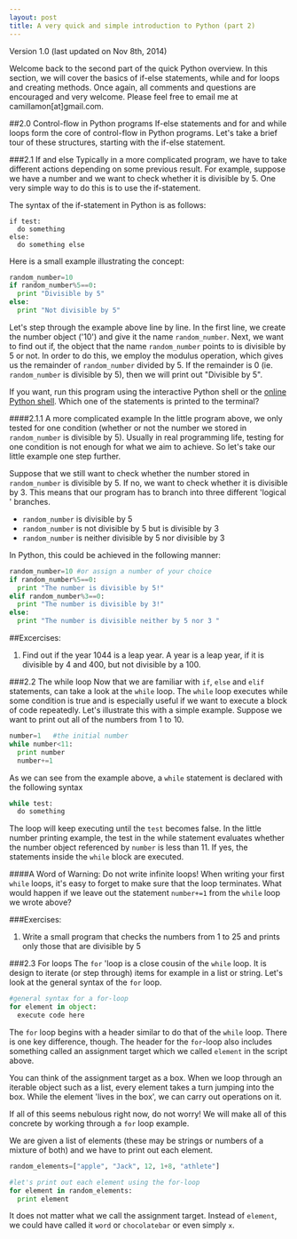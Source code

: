 ```yaml
---
layout: post
title: A very quick and simple introduction to Python (part 2)
---
```

Version 1.0 (last updated on Nov 8th, 2014)


Welcome back to the second part of the quick Python overview.
In this section, we will cover the basics of if-else
statements, while and for loops and creating methods. Once again, all
comments and questions are encouraged and very welcome.
Please feel free to email me at camillamon[at]gmail.com.

##2.0 Control-flow in Python programs
If-else statements and for and while loops
form the core of control-flow in Python programs.
Let's take a brief tour of these structures, starting
with the if-else statement.

###2.1 If and else
Typically in a more complicated program, we have
to take different actions depending on some previous result.
For example, suppose we have a number and we want
to check whether it is divisible by 5.
One very simple way to do this is to use the if-statement.

The syntax of the if-statement in Python is as follows:

```
if test:
  do something
else:
  do something else
```

Here is a small example illustrating the concept:


```python
random_number=10
if random_number%5==0:
  print "Divisible by 5"
else:
  print "Not divisible by 5"
```

Let's step through the example above line by line.
In the first line, we create the number object ('10') and
give it the name `random_number`. Next, we want
to find out if, the object that the name `random_number`
points to is divisible by 5 or not. In order to do this,
we employ the modulus operation, which gives us the remainder
of `random_number` divided by 5. If the remainder is 0 (ie. `random_number`
is divisible by 5), then we will print out "Divisible by 5".

If you want, run this program using the interactive Python shell
or the [online Python shell](http://repl.it/languages/Python).
Which one of the statements is printed to the terminal?

####2.1.1 A more complicated example
In the little program above, we only tested for one condition (whether
  or not the number we stored in `random_number` is divisible by 5).
Usually in real programming life, testing for one condition
is not enough for what we aim to achieve. So let's take
our little example one step further.

Suppose that we still want to check whether the number
stored in `random_number` is divisible by 5. If no, we
want to check whether it is divisible by 3. This
means that our program has to branch into three different
'logical ' branches.

* `random_number` is divisible by 5
* `random_number` is not divisible by 5 but is divisible by 3
* `random_number` is neither divisible by 5 nor divisible by 3

In Python, this could be achieved in the following manner:

```python
random_number=10 #or assign a number of your choice
if random_number%5==0:
  print "The number is divisible by 5!"
elif random_number%3==0:
  print "The number is divisible by 3!"
else:
  print "The number is divisible neither by 5 nor 3 "
```


##Excercises:
1. Find out if the year 1044 is a leap year.
A year is a leap year, if it is divisible by 4 and 400,
but not divisible by a 100.

###2.2 The while loop
Now that we are familiar with `if`, `else` and `elif`
statements, can take a look at the `while` loop.
The `while` loop executes while some condition is true and
is especially useful if we want to execute a block of code repeatedly.
Let's illustrate this with a simple example.
Suppose we want to print out all of the numbers from 1 to 10.

```python
number=1   #the initial number
while number<11:  
  print number
  number+=1
```
As we can see from the example above, a `while`
statement is declared with the following syntax

```python
while test:
  do something
```

The loop will keep executing until the `test` becomes false.
In the little number printing example, the test in the while
statement evaluates whether the number object referenced
by `number` is less than 11. If yes, the statements
inside the `while` block are executed.


####A Word of Warning: Do not write infinite loops!
When writing your first `while` loops, it's easy to forget
to make sure that the loop terminates.
What would happen if we leave out the statement `number+=1`
from the `while` loop we wrote above?


###Exercises:
1. Write a small program that checks the numbers from 1 to 25 and
prints only those that are divisible by 5


###2.3 For loops
The `for` 'loop is a close cousin of the `while` loop.
It is design to iterate (or step through) items for example
in a list or string. Let's look at the general syntax of the `for` loop.

```python
#general syntax for a for-loop
for element in object:
  execute code here
```

The `for` loop begins with a
header similar to do that of the `while` loop.
There is one key difference, though. The header for the `for`-loop
also includes something called an assignment target which we called
`element` in the script above.

You can think of the assignment target as a box.
When we loop through an iterable object such as a list,
every element takes a turn jumping into the box. While
the element 'lives in the box', we can carry out operations on it.

If all of this seems nebulous right now, do not worry!
We will make all of this concrete by working through
a `for` loop example.

We are given a list of elements (these may be strings
or numbers of a mixture of both) and we have to print out
each element.

```python
random_elements=["apple", "Jack", 12, 1+8, "athlete"]

#let's print out each element using the for-loop
for element in random_elements:
  print element
```
It does not matter what we call the assignment target.
Instead of `element`, we could have called it `word` or
`chocolatebar` or even simply `x`. 
